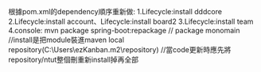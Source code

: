 根據pom.xml的dependency順序重新做:
1.Lifecycle:install dddcore
2.Lifecycle:install account、Lifecycle:install board2
3.Lifecycle:install team
4.console: mvn package spring-boot:repackage // package monomain
//install是把module裝進maven local repository(C:\Users\ezKanban\.m2\repository)
//當code更新時應先將repository/ntut整個刪重新install掉再全部